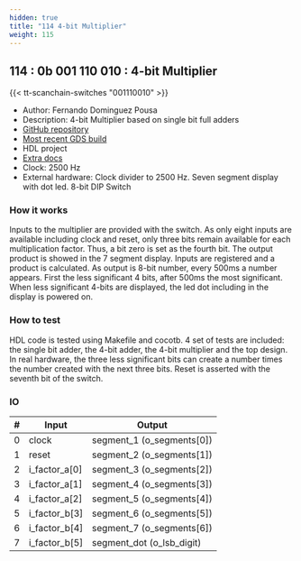 ```yaml
---
hidden: true
title: "114 4-bit Multiplier"
weight: 115
---
```


## 114 : 0b 001 110 010 : 4-bit Multiplier

{{< tt-scanchain-switches "001110010" >}}

* Author: Fernando Dominguez Pousa
* Description: 4-bit Multiplier based on single bit full adders
* [GitHub repository](https://github.com/kuriousd/tt02-4bit-multiplier)
* [Most recent GDS build](https://github.com/kuriousd/tt02-4bit-multiplier/actions/runs/3516782325)
* HDL project
* [Extra docs]()
* Clock: 2500 Hz
* External hardware: Clock divider to 2500 Hz. Seven segment display with dot led. 8-bit DIP Switch



### How it works

Inputs to the multiplier are provided with the switch. As only eight inputs are available including clock and reset, only three bits remain available for each multiplication factor. Thus, a bit zero is set as the fourth bit. The output product is showed in the 7 segment display. Inputs are registered and a product is calculated. As output is 8-bit number, every 500ms a number appears. First the less significant 4 bits, after 500ms the most significant. When less significant 4-bits are displayed, the led dot including in the display is powered on.

### How to test

HDL code is tested using Makefile and cocotb. 4 set of tests are included: the single bit adder, the 4-bit adder, the 4-bit multiplier and the top design. In real hardware, the three less significant bits can create a number times the number created with the next three bits. Reset is asserted with the seventh bit of the switch.

### IO

| # | Input        | Output       |
|---|--------------|--------------|
| 0 | clock  | segment_1 (o_segments[0]) |
| 1 | reset  | segment_2 (o_segments[1]) |
| 2 | i_factor_a[0]  | segment_3 (o_segments[2]) |
| 3 | i_factor_a[1]  | segment_4 (o_segments[3]) |
| 4 | i_factor_a[2]  | segment_5 (o_segments[4]) |
| 5 | i_factor_b[3]  | segment_6 (o_segments[5]) |
| 6 | i_factor_b[4]  | segment_7 (o_segments[6]) |
| 7 | i_factor_b[5]  | segment_dot (o_lsb_digit) |
